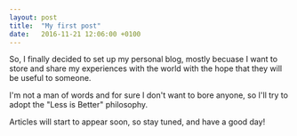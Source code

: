 ```yaml
---
layout: post
title:  "My first post"
date:   2016-11-21 12:06:00 +0100
---
```


So, I finally decided to set up my personal blog, mostly becuase I want to store
and share my experiences with the world with the hope that they will be useful
to someone.

I'm not a man of words and for sure I don't want to bore anyone, so I'll try to
adopt the "Less is Better" philosophy.

Articles will start to appear soon, so stay tuned, and have a good day!
